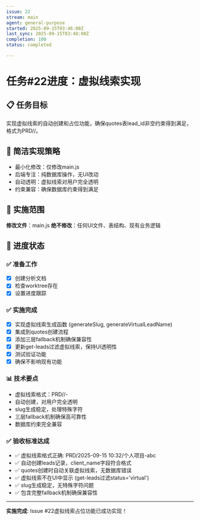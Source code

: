 ```yaml
---
issue: 22
stream: main
agent: general-purpose
started: 2025-09-15T03:46:00Z
last_sync: 2025-09-15T03:48:00Z
completion: 100
status: completed

---
```


# 任务#22进度：虚拟线索实现

## 📋 任务目标
实现虚拟线索的自动创建和占位功能，确保quotes表lead_id非空约束得到满足，格式为PRD/<yyyy-MM-dd HH:mm>/<slug>。

## 🎯 简洁实现策略
- 最小化修改：仅修改main.js
- 后端专注：纯数据库操作，无UI改动
- 自动透明：虚拟线索对用户完全透明
- 约束兼容：确保数据库约束得到满足

## 📁 实施范围
**修改文件**：main.js
**绝不修改**：任何UI文件、表结构、现有业务逻辑

## 🚀 进度状态

### ✅ 准备工作
- [x] 创建分析文档
- [x] 检查worktree存在
- [x] 设置进度跟踪

### ✅ 实施完成
- [x] 实现虚拟线索生成函数 (generateSlug, generateVirtualLeadName)
- [x] 集成到quotes创建流程
- [x] 添加三层fallback机制确保兼容性
- [x] 更新get-leads过滤虚拟线索，保持UI透明性
- [x] 测试验证功能
- [x] 确保不影响现有功能

### 📊 技术要点
- 虚拟线索格式：PRD/<yyyy-MM-dd HH:mm>/<slug>-<random>
- 自动创建，对用户完全透明
- slug生成稳定，处理特殊字符
- 三层fallback机制确保高可靠性
- 数据库约束完全兼容

### ✅ 验收标准达成
- ✅ 虚拟线索格式正确: PRD/2025-09-15 10:32/个人项目-abc
- ✅ 自动创建leads记录，client_name字段符合格式
- ✅ quotes创建时自动关联虚拟线索，无数据库错误
- ✅ 虚拟线索不在UI中显示 (get-leads过滤status='virtual')
- ✅ slug生成稳定，无特殊字符问题
- ✅ 包含完整fallback机制确保兼容性

---
**实施完成**: Issue #22虚拟线索占位功能已成功实现！